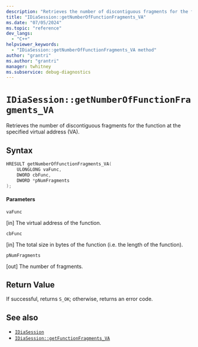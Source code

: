 ```yaml
---
description: "Retrieves the number of discontiguous fragments for the function at the specified virtual address (VA)."
title: "IDiaSession::getNumberOfFunctionFragments_VA"
ms.date: "07/05/2024"
ms.topic: "reference"
dev_langs:
  - "C++"
helpviewer_keywords:
  - "IDiaSession::getNumberOfFunctionFragments_VA method"
author: "grantri"
ms.author: "grantri"
manager: twhitney
ms.subservice: debug-diagnostics
---
```

# `IDiaSession::getNumberOfFunctionFragments_VA`

Retrieves the number of discontiguous fragments for the function at the specified virtual address (VA).

## Syntax

```C++
HRESULT getNumberOfFunctionFragments_VA(
    ULONGLONG vaFunc,
    DWORD cbFunc,
    DWORD *pNumFragments
);
```

#### Parameters

 `vaFunc`

[in] The virtual address of the function.

 `cbFunc`

[in] The total size in bytes of the function (i.e. the length of the function).

`pNumFragments`

[out] The number of fragments.

## Return Value

 If successful, returns `S_OK`; otherwise, returns an error code.

## See also

- [`IDiaSession`](../../debugger/debug-interface-access/idiasession.md)
- [`IDiaSession::getFunctionFragments_VA`](../../debugger/debug-interface-access/idiasession-getfunctionfragments_va.md)
